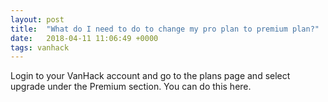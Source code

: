 ```yaml
---
layout: post
title:  "What do I need to do to change my pro plan to premium plan?"
date:   2018-04-11 11:06:49 +0000
tags: vanhack
---
```

Login to your VanHack account and go to the plans page and select upgrade under the Premium section. You can do this here. 